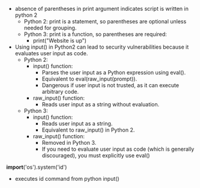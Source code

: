 - absence of parentheses in print argument indicates script is written in python 2
	- Python 2: print is a statement, so parentheses are optional unless needed for grouping.
	- Python 3: print is a function, so parentheses are required:
		- print("Website is up")
- Using input() in Python2 can lead to security vulnerabilities because it evaluates user input as code.
	- Python 2:
		- input() function:
			 - Parses the user input as a Python expression using eval().
			- Equivalent to eval(raw_input(prompt)).
			- Dangerous if user input is not trusted, as it can execute arbitrary code.
		- raw_input() function:
			- Reads user input as a string without evaluation.
	- Python 3:
		- input() function:
			- Reads user input as a string.
			- Equivalent to raw_input() in Python 2.
		- raw_input() function:
			- Removed in Python 3.
			- If you need to evaluate user input as code (which is generally discouraged), you must explicitly use eval()

__import__('os').system('id')
- executes id command from python input()